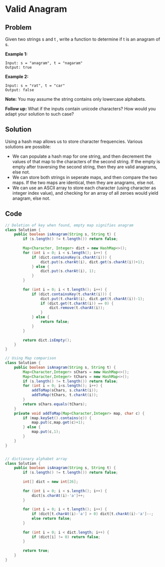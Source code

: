 # Valid Anagram

## Problem

Given two strings s and t , write a function to determine if t is an anagram of s.

**Example 1:**

	Input: s = "anagram", t = "nagaram"
	Output: true
**Example 2:**

	Input: s = "rat", t = "car"
	Output: false
**Note:**
You may assume the string contains only lowercase alphabets.

**Follow up:**
What if the inputs contain unicode characters? How would you adapt your solution to such case?

## Solution

Using a hash map allows us to store character frequencies. Various solutions are possible:
* We can populate a hash map for one string, and then decrement the values of that map to the characters of the second string. If the empty is empty after traversing the second string, then they are valid anagrams, else not.
* We can store both strings in seperate maps, and then compare the two maps. If the two maps are identical, then they are anagrams, else not. 
* We can use an ASCII array to store each character (using character as integer index value), and checking for an array of all zeroes would yield anagram, else not.


## Code
```java
// Deletion of key when found, empty map signifies anagram
class Solution {
    public boolean isAnagram(String s, String t) {
        if (s.length() != t.length()) return false;
        
        Map<Character, Integer> dict = new HashMap<>(); 
        for (int i = 0; i < s.length(); i++) {
            if (dict.containsKey(s.charAt(i))) {
                dict.put(s.charAt(i), dict.get(s.charAt(i))+1);
            } else {
                dict.put(s.charAt(i), 1);
            }
        }
        
        for (int i = 0; i < t.length(); i++) {
            if (dict.containsKey(t.charAt(i))) {
                dict.put(t.charAt(i), dict.get(t.charAt(i))-1);
                if (dict.get(t.charAt(i)) == 0) {
                    dict.remove(t.charAt(i));
                }
            } else {
                return false;
            }
        }
        
        return dict.isEmpty();
    }
}

// Using Map comparison
class Solution {
    public boolean isAnagram(String s, String t) {
        Map<Character,Integer> sChars = new HashMap<>();
        Map<Character,Integer> tChars = new HashMap<>();
        if (s.length() != t.length()) return false;
        for (int i = 0; i<s.length(); i++) {
            addToMap(sChars, s.charAt(i));
            addToMap(tChars, t.charAt(i));
        }
        return sChars.equals(tChars);
    }
    private void addToMap(Map<Character,Integer> map, char c) {
        if (map.keySet().contains(c)) {
            map.put(c,map.get(c)+1);
        } else {
            map.put(c,1);
        }
    }
}


// dictionary alphabet array
class Solution {
    public boolean isAnagram(String s, String t) {
        if (s.length() != t.length()) return false;
        
        int[] dict = new int[26];
        
        for (int i = 0; i < s.length(); i++) {
            dict[s.charAt(i)-'a']++;
        }
        
        for (int i = 0; i < t.length(); i++) {
            if (dict[t.charAt(i)-'a'] > 0) dict[t.charAt(i)-'a']--;
            else return false;
        }
        
        for (int i = 0; i < dict.length; i++) {
            if (dict[i] != 0) return false;
        }
        
        return true;
    }
}
```